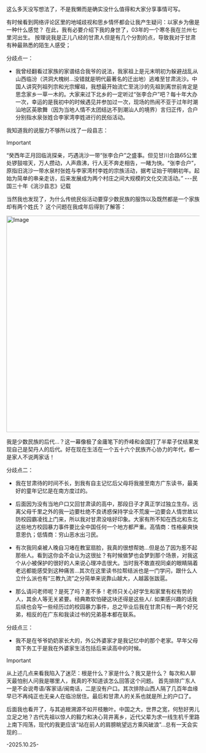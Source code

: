 这么多天没写想法了，不是我懒而是确实没什么值得和大家分享事情可写。

有时候看到网络评论区里的地域歧视和思乡情怀都会让我产生疑问：以家乡为傲是一种什么感觉？
在此，我有必要介绍下我的身世了，03年的一个寒冬我在兰州七里河出生。
按理说我是正儿八经的甘肃人但是有几个分割的点，导致我对于甘肃有种最熟悉的陌生人感受；

分歧点一：

- 我曾经翻看过家族的家谱结合我爷的说法，我家祖上是元末明初为躲避战乱从山西临汾（洪洞大槐树...没错就是明代最著名的迁出地）逃难至甘肃洮沙。中国人讲究列祖列宗和光宗耀祖，我想最开始流亡至洮沙的先祖到离世前肯定是思念家乡一草一木的。大家来过下北乡的一定听过“张李合户”吧？每十年大办一次，幸运的是我初中的时候遇见并参加过一次，现场的热闹不亚于过年时潮汕地区英歌舞（因为当地人情不太团结达不到潮汕人的境界）言归正传，合户分别指水泉张姓合李家湾李姓进行的民俗活动。

我知道我的说服力不够所以找了一段县志：
> [!IMPORTANT]
“癸西年正月回临洮探亲，巧遇洮沙一带“张李合户”之盛事。但见甘川合路65公里处锣鼓喧天，万人攒动，人声鼎沸，行人无不奔走相告，一睹为快。“张李合户”，原指旧洮沙一带水泉村张姓与李家湾村李姓的宗族活动，据考证始于明朝初年。起始为简单的串亲走访，后来发展成为两个村庄之间大规模的文化交流活动。” ---民国三十年《洮沙县志》记载

当然我也发现了，为什么传统民俗活动要穿少数民族的服饰以及既然都是一个家族却有两个姓氏？
这个问题在我成年后得到了解答：

<img width="838" height="564" alt="Image" src="https://github.com/user-attachments/assets/b6d206d3-b84c-473a-81cd-4e439732cf30" />

我是少数民族的后代...？这一幕像极了金庸笔下的乔峰和金国打了半辈子仗结果发现自己是契丹人的后代。好在现在生活在一个五十六个民族齐心协力的年代，都一是家人不说两家话！

分歧点二：

- 我在甘肃待的时间不长，到我有自主记忆后父母将我接至南方广东读书，最美好的童年记忆是在南方度过的。

- 后面因为没有当地户口又回甘肃读的高中，那段日子才真正学过独立生存。远离父母千里之外的我一边要杜绝不良诱惑保持学业不荒废一边要会人情世故以防校园霸凌找上门来，所以我对甘肃没啥好印象。大家有所不知在西北和东北这些地方校园暴力事件要比全中国任何一个地方都严重。高情商：性格豪爽快意恩仇；低情商：穷山恶水出刁民。

- 有次我同桌被人晚自习堵在教室扇脸，我真的很想帮她...但是怂了因为惹不起那些人。看到这你会不会认为这很扯？有时候做梦也会梦到那个场景，对我这个从小被保护的很好的人来说心理冲击很大。当时我不敢直视同桌的眼睛隔着老远都能感受到这种痛苦...其次在这里读书拉帮结派也是一门学问，跟什么人立什么派也有“三教九流”之分简单来说靠山越大，人越嚣张跋扈。

- 那么请问老师呢？是死了吗？差不多！老师只关心好学生和家里有权有势的人，其余人等无关紧要。经典欺软怕硬这块还得是这些人/. 如果感兴趣的话我后续也会写一些经历过的校园暴力事件，总之毕业后我在甘肃只有一两个好兄弟，相反的在广东和我读过书的兄弟基本都在联系。

分歧点三：

- 我不是在爷爷奶奶家长大的，外公外婆家才是我记忆中的那个老家。早年父母南下务工于是我在外婆家生活包括后来读高中的时候。

> [!IMPORTANT]
从上述几点来看我陷入了迷茫：根是什么？家是什么？我又是什么？
每次和人聊天最怕别人问我是哪里人，我真的不知道该怎么回答这个问题。
首先排除广东人一是不会说粤语/客家话/闽南话，二是没有户口。其次排除山西人隔了几百年血缘早已不再纯正也无亲人在临汾居住。最后和甘肃人的关系也就是所上的户口了。

后面我也看开了，与其追根溯源不如开枝散叶。中国之大，世界之宽，何愁好男儿立足之地？古代先祖以惊人的毅力和决心背井离乡，近代父辈为求一线生机千里路上南下闯荡，现代的我更应该“站在前人的肩膀眺望远方乘风破浪”...总有一天会实现的...

-2025.10.25-
